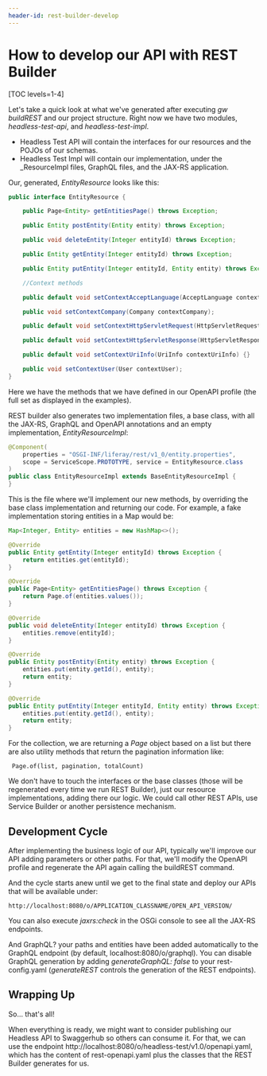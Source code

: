 ```yaml
---
header-id: rest-builder-develop
---
```


# How to develop our API with REST Builder

[TOC levels=1-4]

Let's take a quick look at what we've generated after executing _gw buildREST_ and our project structure. Right now we have two modules, _headless-test-api_, and _headless-test-impl_.

* Headless Test API will contain the interfaces for our resources and the POJOs of our schemas.
* Headless Test Impl will contain our implementation, under the _ResourceImpl files, GraphQL files, and the JAX-RS application.

Our, generated, _EntityResource_ looks like this:

```java
public interface EntityResource {

	public Page<Entity> getEntitiesPage() throws Exception;

	public Entity postEntity(Entity entity) throws Exception;

	public void deleteEntity(Integer entityId) throws Exception;

	public Entity getEntity(Integer entityId) throws Exception;

	public Entity putEntity(Integer entityId, Entity entity) throws Exception;

    //Context methods

	public default void setContextAcceptLanguage(AcceptLanguage contextAcceptLanguage) {}

	public void setContextCompany(Company contextCompany);

	public default void setContextHttpServletRequest(HttpServletRequest contextHttpServletRequest) {}

	public default void setContextHttpServletResponse(HttpServletResponse contextHttpServletResponse) {}

	public default void setContextUriInfo(UriInfo contextUriInfo) {}

	public void setContextUser(User contextUser);
}
```

Here we have the methods that we have defined in our OpenAPI profile (the full set as displayed in the examples).

REST builder also generates two implementation files, a base class, with all the JAX-RS, GraphQL and OpenAPI annotations and an empty implementation, _EntityResourceImpl_:

```java
@Component(
	properties = "OSGI-INF/liferay/rest/v1_0/entity.properties",
	scope = ServiceScope.PROTOTYPE, service = EntityResource.class
)
public class EntityResourceImpl extends BaseEntityResourceImpl {
}
```

This is the file where we'll implement our new methods, by overriding the base class implementation and returning our code. For example, a fake implementation storing entities in a Map would be:

```java
Map<Integer, Entity> entities = new HashMap<>();

@Override
public Entity getEntity(Integer entityId) throws Exception {
    return entities.get(entityId);
}

@Override
public Page<Entity> getEntitiesPage() throws Exception {
    return Page.of(entities.values());
}

@Override
public void deleteEntity(Integer entityId) throws Exception {
    entities.remove(entityId);
}

@Override
public Entity postEntity(Entity entity) throws Exception {
    entities.put(entity.getId(), entity);
    return entity;
}

@Override
public Entity putEntity(Integer entityId, Entity entity) throws Exception {
    entities.put(entity.getId(), entity);
    return entity;
}
```

For the collection, we are returning a _Page_ object based on a list but there are also utility methods that return the pagination information like:

     Page.of(list, pagination, totalCount)

We don't have to touch the interfaces or the base classes (those will be regenerated every time we run REST Builder), just our resource implementations, adding there our logic. We could call other REST APIs, use Service Builder or another persistence mechanism.

## Development Cycle

After implementing the business logic of our API, typically we'll improve our API adding parameters or other paths. For that, we'll modify the OpenAPI profile and regenerate the API again calling the buildREST command.

And the cycle starts anew until we get to the final state and deploy our APIs that will be available under:
                                                                               
    http://localhost:8080/o/APPLICATION_CLASSNAME/OPEN_API_VERSION/
    
You can also execute _jaxrs:check_ in the OSGi console to see all the JAX-RS endpoints.

And GraphQL? your paths and entities have been added automatically to the GraphQL endpoint (by default, localhost:8080/o/graphql). You can disable GraphQL generation by adding _generateGraphQL: false_ to your rest-config.yaml (_generateREST_ controls the generation of the REST endpoints).

## Wrapping Up

So... that's all! 

When everything is ready, we might want to consider publishing our Headless API to Swaggerhub so others can consume it. For that, we can use the endpoint http://localhost:8080/o/headless-test/v1.0/openapi.yaml, which has the content of rest-openapi.yaml plus the classes that the REST Builder generates for us. 